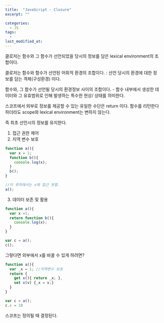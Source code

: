 ```yaml
---
title:  "JavaScript - Closure"
excerpt: ""

categories:
  - JS
tags:
  -
last_modified_at: 
---
```


클로저는 함수와 그 함수가 선언되었을 당시의 정보를 담은 lexical environment의 조합이다. 

클로저는 함수와 함수가 선언된 어휘적 환경의 조합이다. : 선언 당시의 환경에 대한 정보를 담는 객체(구성환경) 이다.

함수와, 그 함수가 선언될 당시의 환경정보 사이의 조합이다. - 함수 내부에서 생성한 데이터와 그 유효범위로 인해 발생하는 특수한 현상/ 상태를 의미한다.

스코프에서 외부로 정보를 제공할 수 있는 유일한 수단은 return 이다. 함수를 리턴한다 하더라도 scope와 lexical environment는 변하지 않는다.

즉 최초 선언시의 정보를 유지한다.

1. 접근 권한 제어
2. 지역 변수 보호

```js
function a(){
  var x = 1;
  function b(){
    console.log(x);
  }
  b();
}

//이 위치에서는 x에 접근 못함.
a(); 
```

3. 데이터 보존 및 활용


```js
function a(){
  var x =1;
  return function b(){
    console.log(x);
  }
}

var c = a();
c();
```

그렇다면 외부에서 x를 바꿀 수 있게 하려면?

```js
function a(){
  var _x = 1; //지역변수 보호
  return {
    get x(){ return _x; },
    set x(v) {_x = v;}
  }
}

var c = a();
c.x = 10
```

스코프는 정의될 때 결정된다.
